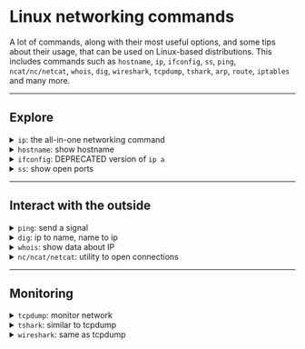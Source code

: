 # Linux networking commands

A lot of commands, along with their most useful options, and some tips about their usage, that can be used on Linux-based distributions. This includes commands such as `hostname`, `ip`, `ifconfig`, `ss`, `ping`, `ncat/nc/netcat`, `whois`, `dig`, `wireshark`, `tcpdump`, `tshark`, `arp`, `route`, `iptables` and many more.

<hr class="sl">

## Explore

<details class="details-e mt-4">
<summary><code>ip</code>: the all-in-one networking command</summary>
<div class="row row-cols-md-2"><div>

Show all interfaces <small>(a=addr=address, l=link)</small>

```bash
$ ip a
$ ip l
```

Show one interface "eth0" addresses/links

```bash
$ ip addr show dev0
$ ip link show dev0
```
<br>

Useful option: `-r` to show names instead of ips.
</div><div>

Show routing table <small>(r=route)</small>

```bash
$ ip r
```

To add a route, you need "_dest", "_gateway", and "_interface"

```bash
$ ip r add _dest via _gateway dev _interface
```

Show ARP cache <small>(n=neigh=neighbor)</small>

```bash
$ ip n
```
</div></div>
</details>

<div class="row row-cols-md-3"><div>
<details class="details-e">
<summary><code>hostname</code>: show hostname</summary>

```bash
$ hostname
```

Show host domain

```bash
$ hostname -d
```

</details>
</div><div>
<details class="details-e">
<summary><code>ifconfig</code>: DEPRECATED version of <code>ip a</code></summary>

Show information about the network. Note that RT = received, TX = emitted. Print info about all interfaces:

```bash
$ ifconfig -a
```

Only one interface "eth0"

```bash
$ ifconfig eth0
```

</details>
</div><div>
<details class="details-e">
<summary><code>ss</code>: show open ports</summary>

The command can be filtered (`-a`=all, `-4`=IPV4, `-u`=udp...)

```bash
$ ss
$ ss -a
$ ss -4
$ ss -u
```
</details>
</div></div>

<hr class="sr">

## Interact with the outside

<div class="row row-cols-md-2 mt-4"><div>
<details class="details-e">
<summary><code>ping</code>: send a signal</summary>

```bash
$ ping google.fr
$ ping 8.8.8.8
```

Do "x" pings

```bash
$ ping -c x google.fr
```

Other options

* `-b ip`: ping all address in the ip range
* `-t ttl`: set the time to live of the ping
* `-s size`: size of the ping
</details>
</div><div>
<details class="details-e">
<summary><code>dig</code>: ip to name, name to ip</summary>

```bash
$ dig google.fr
$ dig -x 8.8.8.8
```

We can explicitly ask for some data by using the option `-t` with one of the following

* `NS`: nameserver
* `A`: IPV4
* `AAAA`: IPV6
* `MS`: mail server
</details>
</div></div>

<div class="row row-cols-md-2"><div>
<details class="details-e">
<summary><code>whois</code>: show data about IP</summary>

```bash
$ whois google.fr
$ whois 8.8.8.8
```
</details>
</div><div>
<details class="details-e">
<summary><code>nc/ncat/netcat</code>: utility to open connections</summary>

If you want to be a server, you can pick a port, and listen to find

```bash
$ netcat localhost 33666 -l
```

If you are a client, you can connect to a server, and send messages. The server will see them, along with any other client.

```bash
$ netcat localhost 33666
```
</details>
</div></div>

<hr class="sl">

## Monitoring

<details class="details-e mt-4">
<summary><code>tcpdump</code>: monitor network</summary>
<div class="row row-cols-md-2"><div>

* `-i interface` : interface à écouter
* `-e`: affiche l’entête de la requête
* `-n`: affiche les noms plutôt que les adresses
* `-l`: copy results in a buffer (`tcpdump -l | tee file`)
* `-o`: no optimisations (listen take a lot of resources)
* `-F`: read from a phile
* `-v` et `-vv`: show more, or even more verbosity
* `-t`: do not show time
* `host name_or_address`: listen only one host, you can add other hots with `AND host ...`

</div><div>

No examples yet.
</div></div>
</details>

<div class="row row-cols-md-2"><div>
<details class="details-e">
<summary><code>tshark</code>: similar to tcpdump</summary>

* `-f "filter"`: see [wireshark capture filters](https://gitlab.com/wireshark/wireshark/-/wikis/CaptureFilters)
* `-F file`: read from a file

```bash
$ tshark -i eth0 -f "host some_ip"
```

</details>
</div><div>
<details class="details-e">
<summary><code>wireshark</code>: same as tcpdump</summary>

Just install, and start the software, everything should be fine.
</details>
</div></div>